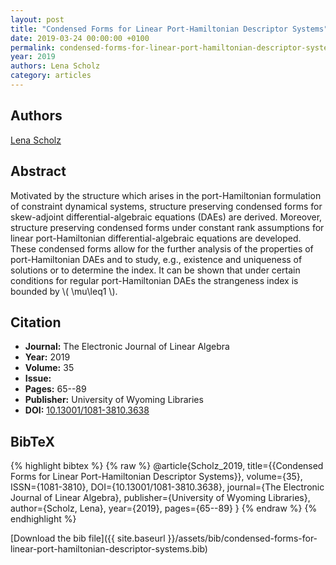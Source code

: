 ```yaml
---
layout: post
title: "Condensed Forms for Linear Port-Hamiltonian Descriptor Systems"
date: 2019-03-24 00:00:00 +0100
permalink: condensed-forms-for-linear-port-hamiltonian-descriptor-systems
year: 2019
authors: Lena Scholz
category: articles
---
```

 
## Authors
[Lena Scholz](authors/lena-scholz)
 
## Abstract
Motivated by the structure which arises in the port-Hamiltonian formulation of constraint dynamical systems, structure preserving condensed forms for skew-adjoint differential-algebraic equations (DAEs) are derived. Moreover, structure preserving condensed forms under constant rank assumptions for linear port-Hamiltonian differential-algebraic equations are developed. These condensed forms allow for the further analysis of the properties of port-Hamiltonian DAEs and to study, e.g., existence and uniqueness of solutions or to determine the index. It can be shown that under certain conditions for regular port-Hamiltonian DAEs the strangeness index is bounded by \\( \mu\leq1 \\).
 
## Citation
- **Journal:** The Electronic Journal of Linear Algebra
- **Year:** 2019
- **Volume:** 35
- **Issue:** 
- **Pages:** 65--89
- **Publisher:** University of Wyoming Libraries
- **DOI:** [10.13001/1081-3810.3638](https://doi.org/10.13001/1081-3810.3638)
 
## BibTeX
{% highlight bibtex %}
{% raw %}
@article{Scholz_2019,
  title={{Condensed Forms for Linear Port-Hamiltonian Descriptor Systems}},
  volume={35},
  ISSN={1081-3810},
  DOI={10.13001/1081-3810.3638},
  journal={The Electronic Journal of Linear Algebra},
  publisher={University of Wyoming Libraries},
  author={Scholz, Lena},
  year={2019},
  pages={65--89}
}
{% endraw %}
{% endhighlight %}
 
[Download the bib file]({{ site.baseurl }}/assets/bib/condensed-forms-for-linear-port-hamiltonian-descriptor-systems.bib)
 
